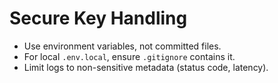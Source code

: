 # Secure Key Handling

- Use environment variables, not committed files.
- For local `.env.local`, ensure `.gitignore` contains it.
- Limit logs to non-sensitive metadata (status code, latency).
